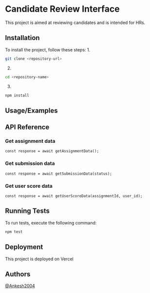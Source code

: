
# Candidate Review Interface

This project is aimed at reviewing candidates and is intended for HRs.

## Installation

To install the project, follow these steps:
1.
```bash
git clone <repository-url>
```
2.
```bash
cd <repository-name>
```
3.
```bash
npm install
```


## Usage/Examples



## API Reference

### Get assignment data

```
const response = await getAssignmentData();
```

### Get submission data

```
const response = await getSubmissionData(status);
```

### Get user score data

```
const response = await getUserScoreData(assignmentId, user_id);
```

## Running Tests

To run tests, execute the following command:

```bash
npm test
```

## Deployment

This project is deployed on Vercel

## Authors

[@Ankesh2004](https://github.com/Ankesh2004)

